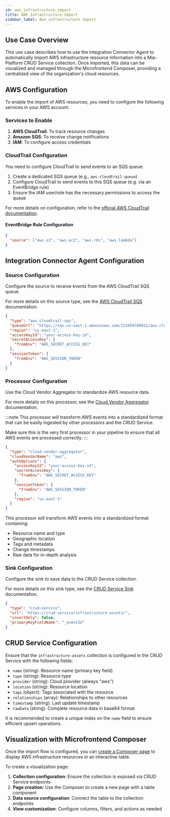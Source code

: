 ```yaml
---
id: aws_infrastructure_import
title: AWS Infrastructure Import
sidebar_label: Aws infrastructure import
---
```


<!--
WARNING: this file was automatically generated by Mia-Platform Doc Aggregator.
DO NOT MODIFY IT BY HAND.
Instead, modify the source file and run the aggregator to regenerate this file.
-->

## Use Case Overview

This use case describes how to use the Integration Connector Agent to automatically import
AWS infrastructure resource information into a Mia-Platform CRUD Service
collection. Once imported, this data can be visualized and managed through the Microfrontend
Composer, providing a centralized view of the organization's cloud resources.

## AWS Configuration

To enable the import of AWS resources, you need to configure the following services in your AWS account:

### Services to Enable

1. **AWS CloudTrail**: To track resource changes
1. **Amazon SQS**: To receive change notifications
1. **IAM**: To configure access credentials

### CloudTrail Configuration

You need to configure CloudTrail to send events to an SQS queue:

1. Create a dedicated SQS queue (e.g., `aws-cloudtrail-queue`)
1. Configure CloudTrail to send events to this SQS queue (e.g. via an EventBridge rule)
1. Ensure the IAM user/role has the necessary permissions to access the queue

For more details on configuration, refer to the [official AWS CloudTrail documentation](https://docs.aws.amazon.com/cloudtrail/latest/userguide/getting_started.html).

#### EventBridge Rule Configuration

```json
{
  "source": ["aws.s3", "aws.ec2", "aws.rds", "aws.lambda"]
}
```

## Integration Connector Agent Configuration

### Source Configuration

Configure the source to receive events from the AWS CloudTrail SQS queue.

For more details on this source type, see the
[AWS CloudTrail SQS](../../sources/50_aws_cloudtrail_sqs.md) documentation.

```json
{
  "type": "aws-cloudtrail-sqs",
  "queueUrl": "https://sqs.us-east-1.amazonaws.com/123456789012/aws-cloudtrail-queue",
  "region": "us-east-1",
  "accessKeyId": "your-access-key-id",
  "secretAccessKey": {
    "fromEnv": "AWS_SECRET_ACCESS_KEY"
  },
  "sessionToken": {
    "fromEnv": "AWS_SESSION_TOKEN"
  }
}
```

### Processor Configuration

Use the Cloud Vendor Aggregator to standardize AWS resource data.

For more details on this processor, see the
[Cloud Vendor Aggregator](../../processors/40_cloud_vendor_aggregator.md) documentation.

:::note
This processor will transform AWS events into a standardized format that can be easily ingested by other processors
and the CRUD Service.

Make sure this is the very first processor in your pipeline to ensure that all AWS events are processed correctly.
:::

```json
{
  "type": "cloud-vendor-aggregator",
  "cloudVendorName": "aws",
  "authOptions": {
    "accessKeyId": "your-access-key-id",
    "secretAccessKey": {
      "fromEnv": "AWS_SECRET_ACCESS_KEY"
    },
    "sessionToken": {
      "fromEnv": "AWS_SESSION_TOKEN"
    },
    "region": "us-east-1"
  }
}
```

This processor will transform AWS events into a standardized format containing:

- Resource name and type
- Geographic location
- Tags and metadata
- Change timestamps
- Raw data for in-depth analysis

### Sink Configuration

Configure the sink to save data to the CRUD Service collection.

For more details on this sink type, see the [CRUD Service Sink](../../sinks/30_crudservice.md) documentation.

```json
{
  "type": "crud-service",
  "url": "https://crud-service/infrastructure-assets/",
  "insertOnly": false,
  "primaryKeyFieldName": "_eventId"
}
```

## CRUD Service Configuration

Ensure that the `infrastructure-assets` collection is configured in the CRUD Service with the following fields:

- `name` (string): Resource name (primary key field)
- `type` (string): Resource type
- `provider` (string): Cloud provider (always "aws")
- `location` (string): Resource location
- `tags` (object): Tags associated with the resource
- `relationships` (array): Relationships to other resources
- `timestamp` (string): Last update timestamp
- `rawData` (string): Complete resource data in base64 format

It is recommended to create a unique index on the `name` field to ensure efficient upsert operations.

## Visualization with Microfrontend Composer

Once the import flow is configured, you can
[create a Composer page](../../../../microfrontend-composer/overview) to
display AWS infrastructure resources in an interactive table.

To create a visualization page:

1. **Collection configuration**: Ensure the collection is exposed via CRUD Service endpoints
1. **Page creation**: Use the Composer to create a new page with a table component
1. **Data source configuration**: Connect the table to the collection endpoints
1. **View customization**: Configure columns, filters, and actions as needed
